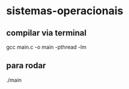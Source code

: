 # sistemas-operacionais

## compilar via terminal
  gcc main.c -o main -pthread -lm

## para rodar
  ./main
